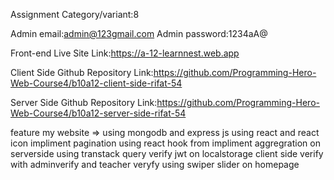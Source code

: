 Assignment Category/variant:8

Admin email:admin@123gmail.com
Admin password:1234aA@

Front-end Live Site Link:https://a-12-learnnest.web.app

Client Side Github Repository Link:https://github.com/Programming-Hero-Web-Course4/b10a12-client-side-rifat-54

Server Side Github Repository Link:https://github.com/Programming-Hero-Web-Course4/b10a12-server-side-rifat-54




 feature my website =>
   using mongodb and express js
   using react and react icon
   impliment pagination
   using react hook from
   impliment aggregration on serverside
   using transtack query
   verify jwt on localstorage
   client side verify with adminverify and
   teacher veryfy 
   using swiper slider on homepage

